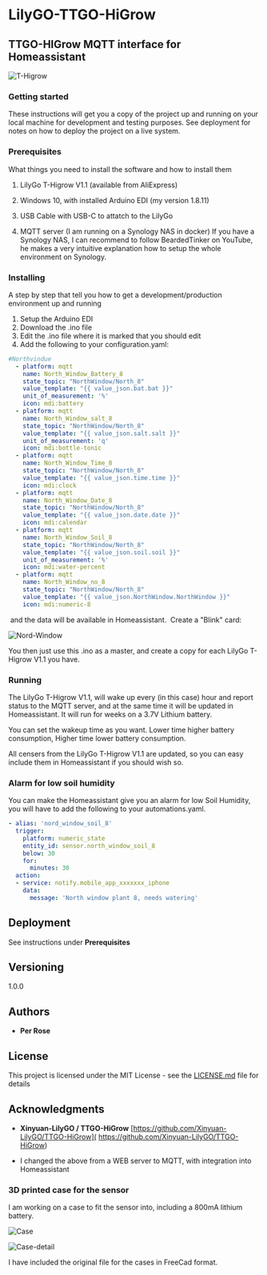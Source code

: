 # LilyGO-TTGO-HiGrow
## TTGO-HIGrow MQTT interface for Homeassistant

![T-Higrow](https://github.com/pesor/LilyGO-TTGO-HiGrow/blob/master/images/T-Higrow.jpg)



### Getting started

These instructions will get you a copy of the project up and running on your local machine for development and testing purposes. See deployment for notes on how to deploy the project on a live system.

### Prerequisites

What things you need to install the software and how to install them

1. LilyGo T-Higrow V1.1 (available from AliExpress)

2. Windows 10, with installed Arduino EDI (my version 1.8.11)

3. USB Cable with USB-C to attatch to the LilyGo

4. MQTT server (I am running on a Synology NAS in docker)
   If you have a Synology NAS, I can recommend to follow BeardedTinker on YouTube, he makes a very intuitive explanation how to setup the whole environment on Synology.   

   [](https://https://www.youtube.com/channel/UCuqokNoK8ZFNQdXxvlE129g)

### Installing

A step by step that tell you how to get a development/production environment up and running

1. Setup the Arduino EDI
2. Download the .ino file
3. Edit the .ino file where it is marked that you should edit
4. Add the following to your configuration.yaml:

```yaml
#Northvindue
  - platform: mqtt
    name: North_Window_Battery_8
    state_topic: "NorthWindow/North_8"
    value_template: "{{ value_json.bat.bat }}"
    unit_of_measurement: '%'
    icon: mdi:battery
  - platform: mqtt    
    name: North_Window_salt_8
    state_topic: "NorthWindow/North_8"
    value_template: "{{ value_json.salt.salt }}"
    unit_of_measurement: 'q' 
    icon: mdi:bottle-tonic
  - platform: mqtt
    name: North_Window_Time_8
    state_topic: "NorthWindow/North_8"
    value_template: "{{ value_json.time.time }}"
    icon: mdi:clock
  - platform: mqtt
    name: North_Window_Date_8
    state_topic: "NorthWindow/North_8"
    value_template: "{{ value_json.date.date }}"
    icon: mdi:calendar    
  - platform: mqtt
    name: North_Window_Soil_8
    state_topic: "NorthWindow/North_8"
    value_template: "{{ value_json.soil.soil }}"
    unit_of_measurement: '%' 
    icon: mdi:water-percent
  - platform: mqtt
    name: North_Window_no_8
    state_topic: "NorthWindow/North_8"
    value_template: "{{ value_json.NorthWindow.NorthWindow }}"
    icon: mdi:numeric-8
```

​		and the data will be available in Homeassistant.
​        Create a "Blink" card:

![Nord-Window](https://github.com/pesor/LilyGO-TTGO-HiGrow/blob/master/images/Nord-Window.JPG)

You then just use this .ino as a master, and create a copy for each LilyGo T-Higrow V1.1 you have.

### Running

The LilyGo T-Higrow V1.1, will wake up every (in this case) hour and report status to the MQTT server, and at the same time it will be updated in Homeassistant. It will run for weeks on a 3.7V Lithium battery.

You can set the wakeup time as you want. Lower time higher battery consumption, Higher time lower battery consumption.

All censers from the LilyGo T-Higrow V1.1 are updated, so you can easy include them in Homeassistant if you should wish so.

### Alarm for low soil humidity

You can make the Homeassistant give you an alarm for low Soil Humidity, you will have to add the following to your automations.yaml.

```yaml
- alias: 'nord_window_soil_8'
  trigger:
    platform: numeric_state
    entity_id: sensor.north_window_soil_8
    below: 30
    for:
      minutes: 30
  action:
  - service: notify.mobile_app_xxxxxxx_iphone
    data:
      message: 'North window plant 8, needs watering'

```

## Deployment

See instructions under **Prerequisites**

## Versioning

1.0.0

## Authors

* **Per Rose** 

## License

This project is licensed under the MIT License - see the [LICENSE.md](LICENSE.md) file for details

## Acknowledgments

* **Xinyuan-LilyGO / TTGO-HiGrow**  [https://github.com/Xinyuan-LilyGO/TTGO-HiGrow]( https://github.com/Xinyuan-LilyGO/TTGO-HiGrow) 

* I changed the above from a WEB server to MQTT, with integration into Homeassistant




### 3D printed case for the sensor

I am working on a case to fit the sensor into, including a 800mA lithium battery.

![Case](https://github.com/pesor/LilyGO-TTGO-HiGrow/blob/master/images/Case.jpg)

![Case-detail](https://github.com/pesor/LilyGO-TTGO-HiGrow/blob/master/images/Case-detail.jpg)

I have included the original file for the cases in FreeCad format.
